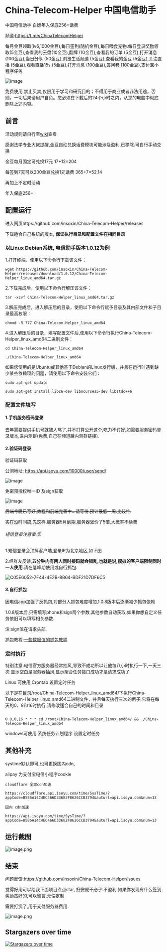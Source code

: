 
# China-Telecom-Helper 中国电信助手
中国电信助手 白嫖年入保底256+话费

频道:https://t.me/ChinaTelecomHelper

每月金豆领取(lv6,1000金豆),每日签到(随机金豆),每日喂食宠物.每日登录奖励领取(5金豆),查看我的云盘(10金豆),翻牌 (10金豆),查看我的订单 (5金豆),打开消息 (100金豆),当日分享 (50金豆),浏览生活频道 (5金豆),查看我的金豆 (5金豆),关注直播 (5金豆),观看直播15s (5金豆),打开消息 (100金豆),答问卷 (100金豆),支付宝小程序任务

![image](https://user-images.githubusercontent.com/19371836/219005361-cc37d88c-83f3-4317-876e-9c9d65e9e806.png)



免费使用,禁止买卖,仅限用于学习和研究目的；不得用于商业或者非法用途，否则，一切后果请用户自负。您必须在下载后的24个小时之内，从您的电脑中彻底删除上述内容。

## 前言


活动规则请自行至[wiki](https://github.com/insoxin/China-Telecom-Helper/wiki)查看

感谢法学专业大佬提醒,金豆自动兑换话费模块可能涉及盈利,已移除.可自行手动兑换

金豆每月固定可兑换17元 17*12=204

每签到7天可以200金豆兑换1元话费 365÷7=52.14

再加上不定时活动

年入保底256+


## 配置运行

进入网页https://github.com/insoxin/China-Telecom-Helper/releases

下载适合自己系统的版本, **保证执行目录和配置文件在相同目录**


### 以Linux Debian系统, 电信助手版本1.0.12为例

1.打开终端，使用以下命令行下载该文件：
```
wget https://github.com/insoxin/China-Telecom-Helper/releases/download/1.0.12/China-Telecom-Helper_linux_amd64.tar.gz

```
2.下载完成后，使用以下命令行解压该文件：

```
tar -xzvf China-Telecom-Helper_linux_amd64.tar.gz

```
3.解压完成后，进入解压后的目录，使用以下命令行赋予目录及其内部文件和子目录最高权限：
```
chmod -R 777 China-Telecom-Helper_linux_amd64

```



4.进入解压后的目录，填写配置文件后,使用以下命令行执行China-Telecom-Helper_linux_amd64二进制文件：


```
cd China-Telecom-Helper_linux_amd64

./China-Telecom-Helper_linux_amd64
```

如果您使用的是Ubuntu或其他基于Debian的Linux发行版，并且在运行时遇到缺少某些依赖项的问题，请使用以下命令安装它们：

```
sudo apt-get update

sudo apt-get install libc6-dev libncurses5-dev libstdc++6
```

### 配置文件填写

#### 1.手机服务密码登录

去年需要提供手机号就被人骂了,并不打算公开这个,吃力不讨好,如需要服务密码登录版本,进内测群(免费,自己在频道蹲内测群链接).


#### 2.验证码登录

验证码获取

公测地址: https://api.isoyu.com/10000/user/send/


![image](https://user-images.githubusercontent.com/19371836/217848074-11a64ba4-ef49-40ba-9524-481f87bc9ad0.png)

免密预授权唯一ID 及sign获取

![image](https://user-images.githubusercontent.com/19371836/217848451-dc82e619-8527-4ee1-a476-ba1ba87108c7.png)



~~后端今晚已写好,教程和前端完善中...请等待.预计最低一周.比较忙.~~

实在没时间搞,先这样,服务器5月到期,服务器涨价了5倍,大概率不续费

###### 短信登录注意事项:
 
1.短信登录会顶掉客户端,登录IP为北京地区,如下图


2.经群友反馈,**五分钟内有两人同时接码就会错乱,也就是说,模拟的客户端限制同时一人使用**.请在低峰期使用或自行抓包. 

![C05E6052-7F44-4E2B-8B64-BDF21D7DF6C5](https://user-images.githubusercontent.com/19371836/223899248-7f39040e-57d0-42ac-89c5-2edeb25a3529.jpeg)

#### 3.自行抓包 

因电信app加强了反抓包,对部分人抓包难度增加,1.0.8版本后逐渐减少抓包依赖


1.0.8版本后,只需填写phone和sign两个参数.其他参数自动获取.如果你想自定义任务依旧可以填写相关参数.

注:sign值在请求头部.


抓包教程:[一些数据值的抓包教程](https://github.com/insoxin/China-Telecom-Helper/wiki/%E4%B8%80%E4%BA%9B%E6%95%B0%E6%8D%AE%E5%80%BC%E7%9A%84%E6%8A%93%E5%8C%85%E6%95%99%E7%A8%8B)

### 定时执行

特别注意:电信官方服务器经常抽风,导致不成功所以让他每八小时执行一下,一天三次.显示空白是服务器抽风,显示聚合任务接口成功才是请求成功了

Linux 可使用 Crontab 设置定时任务

以下是在目录/root/China-Telecom-Helper_linux_amd64/下执行China-Telecom-Helper_linux_amd64二进制文件，并且每天执行三次的例子,它将在每天的0、8和16时执行,请修改适合自己的时间和目录

```

0 0,8,16 * * * cd /root/China-Telecom-Helper_linux_amd64/ && ./China-Telecom-Helper_linux_amd64

```


windows可使用 系统任务计划程序 设置定时任务



## 其他补充

systime默认即可,也可更换国内cdn,


alipay 为支付宝电信小程序cookie

```
cloudflare 全球cdn加速  

https://cloudflare.api.isoyu.com/time/SysTime/?appCode=B586A14C4EC466D33682F8626CCB3794&auturl=api.isoyu.com&num=13

国内 cdn加速

https://api.isoyu.com/time/SysTime/?appCode=B586A14C4EC466D33682F8626CCB3794&auturl=api.isoyu.com&num=13
```

## 运行截图

![image.png](https://pic.rmb.bdstatic.com/bjh/7367f58ef56656fac3c1ed462e658bb9.png)


## 结束

问题反馈:https://github.com/insoxin/China-Telecom-Helper/issues

觉得好用可以给我下面项目点点star, ~~打赏就不必了~~.不盈利.如果你发现有什么签到奖励蛮好的,可以留言,无偿定制


需要打赏了,用于支付服务器费用.

![image.png](https://raw.githubusercontent.com/insoxin/API/master/Sponsor.jpg)



## Stargazers over time

[![Stargazers over time](https://starchart.cc/insoxin/China-Telecom-Helper.svg)](https://starchart.cc/insoxin/China-Telecom-Helper)


